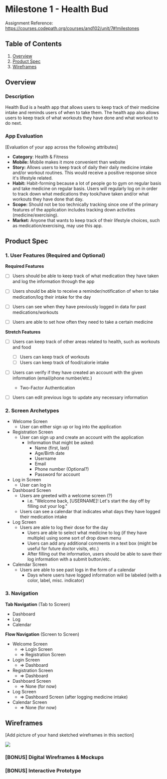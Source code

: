 # Milestone 1 - Health Bud
<!-- We can come up with a name for the app later --> 

Assignment Reference: https://courses.codepath.org/courses/and102/unit/7#!milestones

## Table of Contents

1. [Overview](#Overview)
1. [Product Spec](#Product-Spec)
1. [Wireframes](#Wireframes)

## Overview

### Description

Health Bud is a health app that allows users to keep track of their medicine intake and reminds users of when to take them. The health app also allows users to keep track of what workouts they have done and what workout to do next. 
<!-- Feel free to edit the description --> 

### App Evaluation

[Evaluation of your app across the following attributes]

* **Category**: Health & Fitness
* **Mobile:** Mobile makes it more convenient than website
* **Story:** Allows users to keep track of daily their daily medicine intake and/or workout routines. This would receive a positive response since it's lifestyle related. 
* **Habit:** Habit-forming because a lot of people go to gym on regular basis and take medicine on regular basis. Users will regularly log on in order to track down what medications they took/have taken and/or what workouts they have done that day. 
* **Scope:** Should not be too technically tracking since one of the primary features of the application includes tracking down activities (medicine/exercising). 
* **Market:** Anyone that wants to keep track of their lifestyle choices, such as medication/exercising, may use this app. 

## Product Spec

### 1. User Features (Required and Optional)

**Required Features**

-[ ] Users should be able to keep track of what medication they have taken and log the information through the app
-[ ] Users should be able to receive a reminder/notification of when to take medication/log their intake for the day
-[ ] Users can see when they have previously logged in data for past medications/workouts
-[ ] Users are able to set how often they need to take a certain medicine


**Stretch Features**
-[ ] Users can keep track of other areas related to health, such as workouts and food 
   -[ ] Users can keep track of workouts
   -[ ] Users can keep track of food/calorie intake
-[ ] Users can verify if they have created an account with the given information (email/phone number/etc.) 
    * Two-Factor Authentication
-[ ] Users can edit previous logs to update any necessary information 


### 2. Screen Archetypes

- Welcome Screen
    - User can either sign up or log into the application
- Registration Screen
    -  User can sign up and create an account with the application
        -  Information that might be asked: 
            -  Name (first, last)
            -  Age/Birth date 
            -  Username 
            -  Email
            -  Phone number (Optional?)
            -  Password for account 
- Log in Screen
    - User can log in 
- Dashboard Screen 
    - Users are greeted with a welcome screen (?)
        - i.e. "Welcome back, [USERNAME]! Let's start the day off by filling out your log." 
    - Users can see a calendar that indicates what days they have logged their medication intake
- Log Screen 
    - Users are able to log their dose for the day
        - Users are able to select what medicine to log (if they have multiple) using some sort of drop down menu
        - Users can add any additional comments in a text box (might be useful for future doctor visits, etc.)
        - After filling out the information, users should be able to save their log information with a submit button/etc. 
- Calendar Screen
    - Users are able to see past logs in the form of a calendar 
        - Days where users have logged information will be labeled (with a color, label, misc. indicator)


### 3. Navigation

**Tab Navigation** (Tab to Screen)

* Dashboard 
* Log
* Calendar

**Flow Navigation** (Screen to Screen)

- Welcome Screen 
    - => Login Screen
    - => Registration Screen
- Login Screen 
    - => Dashboard
- Registration Screen
    - => Dashboard
- Dashboard Screen
    - => None (for now)
- Log Screen
    - => Dashboard Screen (after logging medicine intake)
- Calendar Screen
    - => None (for now)

## Wireframes

[Add picture of your hand sketched wireframes in this section]

![](https://i.imgur.com/JGVauWR.jpg)


### [BONUS] Digital Wireframes & Mockups

### [BONUS] Interactive Prototype
